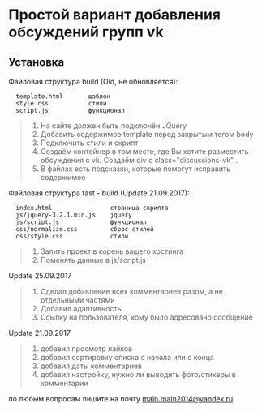 Простой вариант добавления обсуждений групп vk
=============================

Установка
------------

Файловая структура build (Old, не обновляется):

      template.html       шаблон
      style.css           стили
      script.js           функционал

> 1. На сайте должен быть подключён JQuery
> 2. Добавить содержимое template перед закрытым тегом body
> 3. Подключить стили и скрипт
> 4. Создаём контейнер в том месте, где Вы хотите разместить обсуждения с vk. Создаём div с class="discussions-vk" .
> 5. В файлах есть подсказки, которые помогут исправить содержимое

Файловая структура fast - build (Update 21.09.2017):

	  index.html                страница скрипта
      js/jquery-3.2.1.min.js    jquery
      js/script.js              функционал
	  css/normalize.css         сброс стилей
	  css/style.css             стили

> 1. Залить проект в корень вашего хостинга
> 2. Поменять данные в js/script.js

Update 25.09.2017

> 1. Сделал добавление всех комментариев разом, а не отдельными частями
> 2. Добавил адаптивность
> 3. Ссылку на пользователя, кому было адресовано сообщение

Update 21.09.2017

> 1. добавил просмотр лайков
> 2. добавил сортировку списка с начала или с конца
> 3. добавил даты комментариев
> 4. добавил настройку, нужно ли выводить фото/стикеры в комментарии

по любым вопросам пишите на почту main.main2014@yandex.ru
